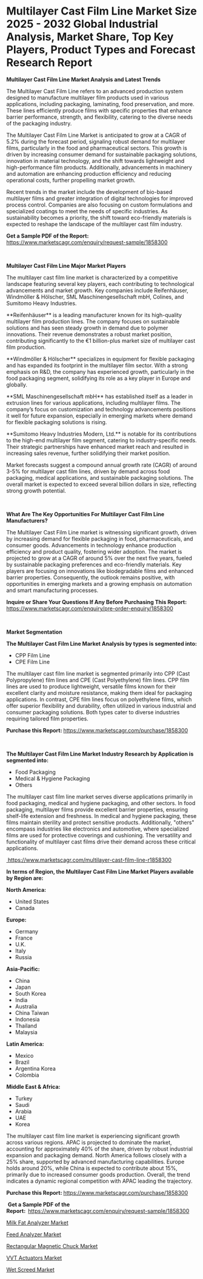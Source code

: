 <p><h1>Multilayer Cast Film Line Market Size 2025 - 2032 Global Industrial Analysis, Market Share, Top Key Players, Product Types and Forecast Research Report</h1></p><p><strong>Multilayer Cast Film Line Market Analysis and Latest Trends</strong></p>
<p><p>The Multilayer Cast Film Line refers to an advanced production system designed to manufacture multilayer film products used in various applications, including packaging, laminating, food preservation, and more. These lines efficiently produce films with specific properties that enhance barrier performance, strength, and flexibility, catering to the diverse needs of the packaging industry.</p><p>The Multilayer Cast Film Line Market is anticipated to grow at a CAGR of 5.2% during the forecast period, signaling robust demand for multilayer films, particularly in the food and pharmaceutical sectors. This growth is driven by increasing consumer demand for sustainable packaging solutions, innovation in material technology, and the shift towards lightweight and high-performance film products. Additionally, advancements in machinery and automation are enhancing production efficiency and reducing operational costs, further propelling market growth.</p><p>Recent trends in the market include the development of bio-based multilayer films and greater integration of digital technologies for improved process control. Companies are also focusing on custom formulations and specialized coatings to meet the needs of specific industries. As sustainability becomes a priority, the shift toward eco-friendly materials is expected to reshape the landscape of the multilayer cast film industry.</p></p>
<p><strong>Get a Sample PDF of the Report:&nbsp;</strong> <a href="https://www.marketscagr.com/enquiry/request-sample/1858300?utm_campaign=1126&utm_medium=2&utm_source=Github&utm_content=ia&utm_term=11042025&utm_id=multilayer-cast-film-line">https://www.marketscagr.com/enquiry/request-sample/1858300</a></p>
<p>&nbsp;</p>
<p><strong>Multilayer Cast Film Line Major Market Players</strong></p>
<p><p>The multilayer cast film line market is characterized by a competitive landscape featuring several key players, each contributing to technological advancements and market growth. Key companies include Reifenhäuser, Windmöller & Hölscher, SML Maschinengesellschaft mbH, Colines, and Sumitomo Heavy Industries.</p><p>**Reifenhäuser** is a leading manufacturer known for its high-quality multilayer film production lines. The company focuses on sustainable solutions and has seen steady growth in demand due to polymer innovations. Their revenue demonstrates a robust market position, contributing significantly to the €1 billion-plus market size of multilayer cast film production.</p><p>**Windmöller & Hölscher** specializes in equipment for flexible packaging and has expanded its footprint in the multilayer film sector. With a strong emphasis on R&D, the company has experienced growth, particularly in the food packaging segment, solidifying its role as a key player in Europe and globally.</p><p>**SML Maschinengesellschaft mbH** has established itself as a leader in extrusion lines for various applications, including multilayer films. The company’s focus on customization and technology advancements positions it well for future expansion, especially in emerging markets where demand for flexible packaging solutions is rising.</p><p>**Sumitomo Heavy Industries Modern, Ltd.** is notable for its contributions to the high-end multilayer film segment, catering to industry-specific needs. Their strategic partnerships have enhanced market reach and resulted in increasing sales revenue, further solidifying their market position.</p><p>Market forecasts suggest a compound annual growth rate (CAGR) of around 3-5% for multilayer cast film lines, driven by demand across food packaging, medical applications, and sustainable packaging solutions. The overall market is expected to exceed several billion dollars in size, reflecting strong growth potential.</p></p>
<p>&nbsp;</p>
<p><strong>What Are The Key Opportunities For Multilayer Cast Film Line Manufacturers?</strong></p>
<p><p>The Multilayer Cast Film Line market is witnessing significant growth, driven by increasing demand for flexible packaging in food, pharmaceuticals, and consumer goods. Advancements in technology enhance production efficiency and product quality, fostering wider adoption. The market is projected to grow at a CAGR of around 5% over the next five years, fueled by sustainable packaging preferences and eco-friendly materials. Key players are focusing on innovations like biodegradable films and enhanced barrier properties. Consequently, the outlook remains positive, with opportunities in emerging markets and a growing emphasis on automation and smart manufacturing processes.</p></p>
<p><strong>Inquire or Share Your Questions If Any Before Purchasing This Report:</strong> <a href="https://www.marketscagr.com/enquiry/pre-order-enquiry/1858300?utm_campaign=1126&utm_medium=2&utm_source=Github&utm_content=ia&utm_term=11042025&utm_id=multilayer-cast-film-line">https://www.marketscagr.com/enquiry/pre-order-enquiry/1858300</a></p>
<p>&nbsp;</p>
<p><strong>Market Segmentation</strong></p>
<p><strong>The Multilayer Cast Film Line Market Analysis by types is segmented into:</strong></p>
<p><ul><li>CPP Film Line</li><li>CPE Film Line</li></ul></p>
<p><p>The multilayer cast film line market is segmented primarily into CPP (Cast Polypropylene) film lines and CPE (Cast Polyethylene) film lines. CPP film lines are used to produce lightweight, versatile films known for their excellent clarity and moisture resistance, making them ideal for packaging applications. In contrast, CPE film lines focus on polyethylene films, which offer superior flexibility and durability, often utilized in various industrial and consumer packaging solutions. Both types cater to diverse industries requiring tailored film properties.</p></p>
<p><strong>Purchase this Report:&nbsp;</strong><a href="https://www.marketscagr.com/purchase/1858300?utm_campaign=1126&utm_medium=2&utm_source=Github&utm_content=ia&utm_term=11042025&utm_id=multilayer-cast-film-line">https://www.marketscagr.com/purchase/1858300</a></p>
<p>&nbsp;</p>
<p><strong>The Multilayer Cast Film Line Market Industry Research by Application is segmented into:</strong></p>
<p><ul><li>Food Packaging</li><li>Medical & Hygiene Packaging</li><li>Others</li></ul></p>
<p><p>The multilayer cast film line market serves diverse applications primarily in food packaging, medical and hygiene packaging, and other sectors. In food packaging, multilayer films provide excellent barrier properties, ensuring shelf-life extension and freshness. In medical and hygiene packaging, these films maintain sterility and protect sensitive products. Additionally, "others" encompass industries like electronics and automotive, where specialized films are used for protective coverings and cushioning. The versatility and functionality of multilayer cast films drive their demand across these critical applications.</p></p>
<p><a href="https://www.marketscagr.com/multilayer-cast-film-line-r1858300?utm_campaign=1126&utm_medium=2&utm_source=Github&utm_content=ia&utm_term=11042025&utm_id=multilayer-cast-film-line">&nbsp;https://www.marketscagr.com/multilayer-cast-film-line-r1858300</a></p>
<p><strong>In terms of Region, the Multilayer Cast Film Line Market Players available by Region are:</strong></p>
<p>
    <p> <strong> North America: </strong>
        <ul>
            <li>United States</li>
            <li>Canada</li>
        </ul>
        </p> 
    <p> <strong> Europe: </strong>
        <ul>
            <li>Germany</li>
            <li>France</li>
            <li>U.K.</li>
            <li>Italy</li>
            <li>Russia</li>
        </ul>
        </p> 
    <p> <strong> Asia-Pacific: </strong>
        <ul>
            <li>China</li>
            <li>Japan</li>
            <li>South Korea</li>
            <li>India</li>
            <li>Australia</li>
            <li>China Taiwan</li>
            <li>Indonesia</li>
            <li>Thailand</li>
            <li>Malaysia</li>
        </ul>
        </p> 
    <p> <strong> Latin America: </strong>
        <ul>
            <li>Mexico</li>
            <li>Brazil</li>
            <li>Argentina Korea</li>
            <li>Colombia</li>
        </ul>
        </p> 
    <p> <strong> Middle East & Africa: </strong>
        <ul>
            <li>Turkey</li>
            <li>Saudi</li>
            <li>Arabia</li>
            <li>UAE</li>
            <li>Korea</li>
        </ul>
    </p>
    </p>
<p><p>The multilayer cast film line market is experiencing significant growth across various regions. APAC is projected to dominate the market, accounting for approximately 40% of the share, driven by robust industrial expansion and packaging demand. North America follows closely with a 25% share, supported by advanced manufacturing capabilities. Europe holds around 20%, while China is expected to contribute about 15%, primarily due to increased consumer goods production. Overall, the trend indicates a dynamic regional competition with APAC leading the trajectory.</p></p>
<p><strong>Purchase this Report: </strong><a href="https://www.marketscagr.com/purchase/1858300?utm_campaign=1126&utm_medium=2&utm_source=Github&utm_content=ia&utm_term=11042025&utm_id=multilayer-cast-film-line">https://www.marketscagr.com/purchase/1858300</a></p>
<p>&nbsp;<strong>Get a Sample PDF of the Report:&nbsp;&nbsp;</strong><a href="https://www.marketscagr.com/enquiry/request-sample/1858300?utm_campaign=1126&utm_medium=2&utm_source=Github&utm_content=ia&utm_term=11042025&utm_id=multilayer-cast-film-line">https://www.marketscagr.com/enquiry/request-sample/1858300</a></p>
<p><strong></strong></p>
<p><p><a href="https://github.com/welfmimon/Market-Research-Report-List-1/blob/main/milk-fat-analyzer-market.md?utm_campaign=1126&utm_medium=2&utm_source=Github&utm_content=ia&utm_term=11042025&utm_id=multilayer-cast-film-line">Milk Fat Analyzer Market</a></p><p><a href="https://github.com/amramcocosxa/Market-Research-Report-List-1/blob/main/feed-analyzer-market.md?utm_campaign=1126&utm_medium=2&utm_source=Github&utm_content=ia&utm_term=11042025&utm_id=multilayer-cast-film-line">Feed Analyzer Market</a></p><p><a href="https://github.com/ioniafidian4/Market-Research-Report-List-1/blob/main/rectangular-magnetic-chuck-market.md?utm_campaign=1126&utm_medium=2&utm_source=Github&utm_content=ia&utm_term=11042025&utm_id=multilayer-cast-film-line">Rectangular Magnetic Chuck Market</a></p><p><a href="https://github.com/ceneabiruk11/Market-Research-Report-List-1/blob/main/vvt-actuators-market.md?utm_campaign=1126&utm_medium=2&utm_source=Github&utm_content=ia&utm_term=11042025&utm_id=multilayer-cast-film-line">VVT Actuators Market</a></p><p><a href="https://github.com/nkomdaumis16/Market-Research-Report-List-1/blob/main/wet-screed-market.md?utm_campaign=1126&utm_medium=2&utm_source=Github&utm_content=ia&utm_term=11042025&utm_id=multilayer-cast-film-line">Wet Screed Market</a></p></p>